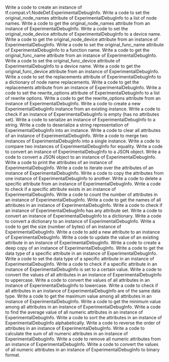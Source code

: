 Write a code to create an instance of tf.compat.v1.NodeDef.ExperimentalDebugInfo.
Write a code to set the original_node_names attribute of ExperimentalDebugInfo to a list of node names.
Write a code to get the original_node_names attribute from an instance of ExperimentalDebugInfo.
Write a code to set the original_node_device attribute of ExperimentalDebugInfo to a device name.
Write a code to get the original_node_device attribute from an instance of ExperimentalDebugInfo.
Write a code to set the original_func_name attribute of ExperimentalDebugInfo to a function name.
Write a code to get the original_func_name attribute from an instance of ExperimentalDebugInfo.
Write a code to set the original_func_device attribute of ExperimentalDebugInfo to a device name.
Write a code to get the original_func_device attribute from an instance of ExperimentalDebugInfo.
Write a code to set the replacements attribute of ExperimentalDebugInfo to a dictionary of node name replacements.
Write a code to get the replacements attribute from an instance of ExperimentalDebugInfo.
Write a code to set the rewrite_options attribute of ExperimentalDebugInfo to a list of rewrite options.
Write a code to get the rewrite_options attribute from an instance of ExperimentalDebugInfo.
Write a code to create a new ExperimentalDebugInfo instance from an existing instance.
Write a code to check if an instance of ExperimentalDebugInfo is empty (has no attributes set).
Write a code to serialize an instance of ExperimentalDebugInfo to a string.
Write a code to deserialize a string representation of ExperimentalDebugInfo into an instance.
Write a code to clear all attributes of an instance of ExperimentalDebugInfo.
Write a code to merge two instances of ExperimentalDebugInfo into a single instance.
Write a code to compare two instances of ExperimentalDebugInfo for equality.
Write a code to convert an instance of ExperimentalDebugInfo to a JSON object.
Write a code to convert a JSON object to an instance of ExperimentalDebugInfo.
Write a code to print the attributes of an instance of ExperimentalDebugInfo.
Write a code to iterate over the attributes of an instance of ExperimentalDebugInfo.
Write a code to copy the attributes from one instance of ExperimentalDebugInfo to another.
Write a code to delete a specific attribute from an instance of ExperimentalDebugInfo.
Write a code to check if a specific attribute exists in an instance of ExperimentalDebugInfo.
Write a code to count the number of attributes in an instance of ExperimentalDebugInfo.
Write a code to get the names of all attributes in an instance of ExperimentalDebugInfo.
Write a code to check if an instance of ExperimentalDebugInfo has any attribute set.
Write a code to convert an instance of ExperimentalDebugInfo to a dictionary.
Write a code to convert a dictionary to an instance of ExperimentalDebugInfo.
Write a code to get the size (number of bytes) of an instance of ExperimentalDebugInfo.
Write a code to add a new attribute to an instance of ExperimentalDebugInfo.
Write a code to update the value of an existing attribute in an instance of ExperimentalDebugInfo.
Write a code to create a deep copy of an instance of ExperimentalDebugInfo.
Write a code to get the data type of a specific attribute in an instance of ExperimentalDebugInfo.
Write a code to set the data type of a specific attribute in an instance of ExperimentalDebugInfo.
Write a code to check if a specific attribute in an instance of ExperimentalDebugInfo is set to a certain value.
Write a code to convert the values of all attributes in an instance of ExperimentalDebugInfo to uppercase.
Write a code to convert the values of all attributes in an instance of ExperimentalDebugInfo to lowercase.
Write a code to check if all attributes in an instance of ExperimentalDebugInfo are of the same data type.
Write a code to get the maximum value among all attributes in an instance of ExperimentalDebugInfo.
Write a code to get the minimum value among all attributes in an instance of ExperimentalDebugInfo.
Write a code to find the average value of all numeric attributes in an instance of ExperimentalDebugInfo.
Write a code to sort the attributes in an instance of ExperimentalDebugInfo alphabetically.
Write a code to reverse the order of attributes in an instance of ExperimentalDebugInfo.
Write a code to calculate the sum of all numeric attributes in an instance of ExperimentalDebugInfo.
Write a code to remove all numeric attributes from an instance of ExperimentalDebugInfo.
Write a code to convert the values of all numeric attributes in an instance of ExperimentalDebugInfo to binary format.